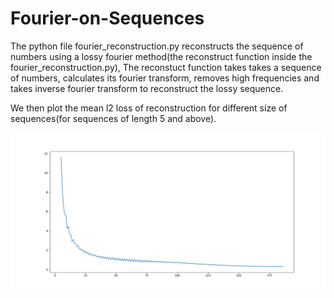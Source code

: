 # Fourier-on-Sequences
The python file fourier_reconstruction.py reconstructs the sequence of numbers using a lossy fourier method(the reconstruct function inside the fourier_reconstruction.py), 
The reconstuct function takes takes a sequence of numbers, calculates its fourier transform, removes high frequencies and takes inverse fourier transform to reconstruct the lossy sequence.

We then plot the mean l2 loss of reconstruction for different size of sequences(for sequences of length 5 and above).

![alt text](reconstruction_error_validate.png)
